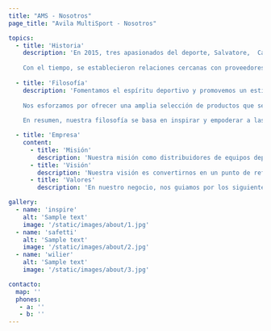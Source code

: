 ```yaml
---
title: "AMS - Nosotros"
page_title: "Avila MultiSport - Nosotros"

topics:
  - title: 'Historia'
    description: 'En 2015, tres apasionados del deporte, Salvatore,  Carlo y Caterina decidieron apostar por la introducción en Venezuela de un esquema dinámico de representación comercial de marcas exclusivas para lograr un alto desempeño deportivo. Con un gran entusiasmo establecieron un selecto portafolio y obtuvieron la confianza de sus proveedores, a fin de ofrecer los productos seleccionados enfocándose en el desarrollo y entrenamiento de ciclismo, natación y el fortalecimiento, desde bicicletas, equipos de fuerza y accesorios relacionados. Gracias a su compromiso, así como la calidad y atención excepcional al cliente, así como el enfoque primordial en ofrecer una experiencia de calidad, Ávila MultiSport se ha convertido rápidamente en una referencia importante en la ciudad. <br /> <br /> 
    
    Con el tiempo, se establecieron relaciones cercanas con proveedores confiables,  siendo reconocida como una de las principales distribuidoras de equipos deportivos que ocupa un espacio paradigmático en el nicho, ofreciendo productos de alta calidad y ayudando a inspirar a las personas a alcanzar sus metas deportivas. La historia de Ávila Multisport, es un testimonio del poder del emprendimiento y la pasión por el deporte, poniendo en evidencia que con determinación y dedicación, cualquier sueño puede convertirse en realidad.'
    
  - title: 'Filosofía'
    description: 'Fomentamos el espíritu deportivo y promovemos un estilo de vida saludable. Creemos en la importancia de ofrecer productos de calidad que permitan a sus usuarios disfrutar al máximo de su actividad física y alcanzar sus metas deportivas. <br /> <br />
    
    Nos esforzamos por ofrecer una amplia selección de productos que se adapten a las necesidades que exigen las disciplinas deportivas, y nos comprometemos a proporcionar un excelente servicio al cliente en todo momento. Además, buscamos establecer relaciones sólidas y duraderas con nuestros proveedores, trabajando en colaboración cercana y permanente para garantizar la disponibilidad constante de productos de calidad y la atención inmediata de las necesidades que puedan surgir. <br /> <br />
    
    En resumen, nuestra filosofía se basa en inspirar y empoderar a las personas a través del deporte, brindando el apoyo y los recursos necesarios para que puedan disfrutar de una vida activa y saludable.'

  - title: 'Empresa'
    content:
      - title: 'Misión'
        description: 'Nuestra misión como distribuidores de equipos deportivos es proporcionar a nuestros clientes productos de alta calidad que les ayuden a alcanzar su máximo potencial atlético. Nos esforzamos por ser un socio confiable y brindar un excelente servicio al cliente, satisfaciendo las necesidades individuales de cada deportista y fomentando un estilo de vida saludable a través del deporte.'
      - title: 'Visión'
        description: 'Nuestra visión es convertirnos en un punto de referencia como distribuidores de las marcas que representamos, obteniendo reconocimiento tanto por la calidad de los productos que vendemos como por  nuestro compromiso con la satisfacción del cliente. Aspiramos a ser la elección preferida de los atletas y aficionados al deporte, ofreciendo una experiencia de compra excepcional y contribuyendo al crecimiento y desarrollo de la comunidad deportiva.'
      - title: 'Valores'
        description: 'En nuestro negocio, nos guiamos por los siguientes valores fundamentales: calidad, compromiso, innovación y pasión. Nos esforzamos por ofrecer productos de la más alta calidad para garantizar la satisfacción y el rendimiento óptimo de nuestros clientes. Estamos comprometidos con la excelencia en el servicio al cliente, brindando asesoramiento experto y soluciones personalizadas.'  

gallery:
  - name: 'inspire'
    alt: 'Sample text'
    image: '/static/images/about/1.jpg'
  - name: 'safetti'
    alt: 'Sample text'
    image: '/static/images/about/2.jpg'
  - name: 'wilier'
    alt: 'Sample text'
    image: '/static/images/about/3.jpg'

contacto:
  map: ''
  phones:
   - a: ''
   - b: ''
---
```

